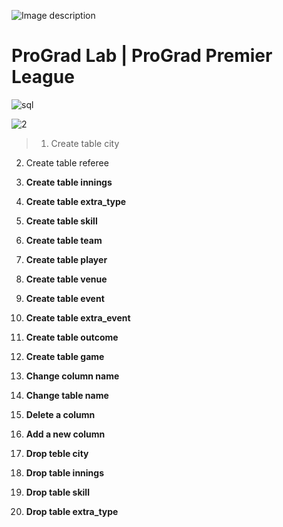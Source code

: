 ![Image description](https://i1.faceprep.in/ProGrad/face-logo-resized.png)

# ProGrad Lab | ProGrad Premier League




![sql](https://user-images.githubusercontent.com/58466121/76389844-3c85d400-6392-11ea-875f-8cd9676219b2.JPG)


![2](https://user-images.githubusercontent.com/58466121/76390689-dbf79680-6393-11ea-80e8-0f13adeceda3.png)



> 1. Create table city

2. Create table referee

3. **Create table innings**

4. **Create table extra_type**

5. **Create table skill**

6. **Create table team**

7. **Create table player**

8. **Create table venue**

9. **Create table event**

10. **Create table extra_event**

11. **Create table outcome**

12. **Create table game**

13. **Change column name**

14. **Change table name**

15. **Delete a column**

16. **Add a new column**

17. **Drop teble city**

18. **Drop table innings**

19. **Drop table skill**

20. **Drop table extra_type**

